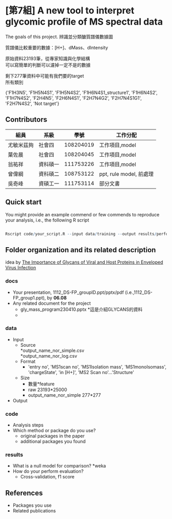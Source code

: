 # [第7組] A new tool to interpret glycomic profile of MS spectral data
The goals of this project.
辨識並分類醣質譜儀數據圖  

質譜儀比較重要的數據：[H+]、dMass、dIntensity  

原始資料23193筆，從專家知識與化學結構  
可以寫簡單的判斷可以濾掉一定不是的數據  


剩下277筆資料中可能有我們要的target  
所有類別  

{'F1H3N5',
 'F1H5N4S1',
 'F1H5N4S2',
 'F1H6N4S1_structure1',
 'F1H6N4S2',
 'F1H7N4S2',
 'F2H4N5',
 'F2H6N4S1',
 'F2H7N4G2',
 'F2H7N4S1G1',
 'F2H7N4S2',
 'Not target'}
 
 
 

## Contributors
|組員|系級|學號|工作分配|
|-|-|-|-|
|尤敏米茲夠|社會四|108204019|工作項目,model| 
|葉佐晨|社會四|108204045|工作項目,model|
|翁祐祥|資科碩一|111753226|工作項目,model|
|曾偉綱|資科碩二|108753122|ppt, rule model, 前處理|
|吳奇峰|資碩工一|111753114|部分文書|



## Quick start
You might provide an example commend or few commends to reproduce your analysis, i.e., the following R script

```R

Rscript code/your_script.R --input data/training --output results/performance.tsv


```

## Folder organization and its related description
idea by  [The Importance of Glycans of Viral and Host Proteins in Enveloped Virus Infection](https://www.frontiersin.org/articles/10.3389/fimmu.2021.638573/full) 

### docs
* Your presentation, 1112_DS-FP_groupID.ppt/pptx/pdf (i.e.,1112_DS-FP_group1.ppt), by **06.08**
* Any related document for the project
  * gly_mass_program230410.pptx
    *這是介紹GLYCANS的資料  
  *
  
  
### data
* Input 
  * Source  
    *output_name_nor_simple.csv  
	*output_name_nor_log.csv  
  * Format  
    * 'entry no', 'MS1scan no', 'MS1Isolation mass', 'MS1monoIsomass', 'chargeState', 'in [H+]', 'MS2 Scan no'...'Structure'
  * Size 
    * 數量*feature
    * raw 23193*25000
	* output_name_nor_simple 277*277
* Output  

### code
* Analysis steps
* Which method or package do you use? 
  * original packages in the paper
  * additional packages you found

### results
* What is a null model for comparison?
  *weka  
* How do your perform evaluation?
  * Cross-validation, f1 score

## References
* Packages you use
* Related publications
